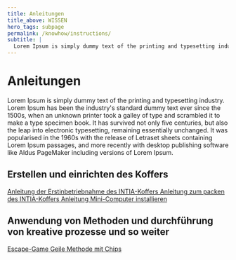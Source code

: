 ```yaml
---
title: Anleitungen
title_above: WISSEN
hero_tags: subpage
permalink: /knowhow/instructions/
subtitle: |
  Lorem Ipsum is simply dummy text of the printing and typesetting industry. Lorem Ipsum has been the industry's standard dummy text ever since the 1500s, when an unknown printer took a galley of type and scrambled it to make a type specimen book. It has survived not only five centuries, but also the leap into electronic typesetting, remaining essentially unchanged. It was popularised in the 1960s with the release of Letraset sheets containing Lorem Ipsum passages, and more recently with desktop publishing software like Aldus PageMaker including versions of Lorem Ipsum.
---
```


# Anleitungen

Lorem Ipsum is simply dummy text of the printing and typesetting industry. Lorem Ipsum has been the industry's standard dummy text ever since the 1500s, when an unknown printer took a galley of type and scrambled it to make a type specimen book. It has survived not only five centuries, but also the leap into electronic typesetting, remaining essentially unchanged. It was popularised in the 1960s with the release of Letraset sheets containing Lorem Ipsum passages, and more recently with desktop publishing software like Aldus PageMaker including versions of Lorem Ipsum.

## Erstellen und einrichten des Koffers

<a href='/knowhow/instructions/first_use' class='button is-dark is-rounded'>
      <span>Anleitung der Erstinbetriebnahme des INTIA-Koffers</span>
      <span class='icon is-small'>
        <i class='fas fa-chevron-right fa-xs'></i>
      </span>
</a>

<a href='/knowhow/instructions/how_to_pack' class='button is-dark is-rounded'>
      <span>Anleitung zum packen des INTIA-Koffers</span>
      <span class='icon is-small'>
        <i class='fas fa-chevron-right fa-xs'></i>
      </span>
</a>

<a href='/knowhow/instructions/installation' class='button is-dark is-rounded'>
      <span>Anleitung Mini-Computer installieren</span>
      <span class='icon is-small'>
        <i class='fas fa-chevron-right fa-xs'></i>
      </span>
</a>

## Anwendung von Methoden und durchführung von kreative prozesse und so weiter

<a href='#' class='button is-dark is-rounded'>
      <span>Escape-Game</span>
      <span class='icon is-small'>
        <i class='fas fa-chevron-right fa-xs'></i>
      </span>
</a>

<a href='#' class='button is-dark is-rounded'>
      <span>Geile Methode mit Chips</span>
      <span class='icon is-small'>
        <i class='fas fa-chevron-right fa-xs'></i>
      </span>
</a>
